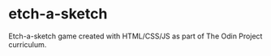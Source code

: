 # etch-a-sketch
Etch-a-sketch game created with HTML/CSS/JS as part of The Odin Project curriculum.
